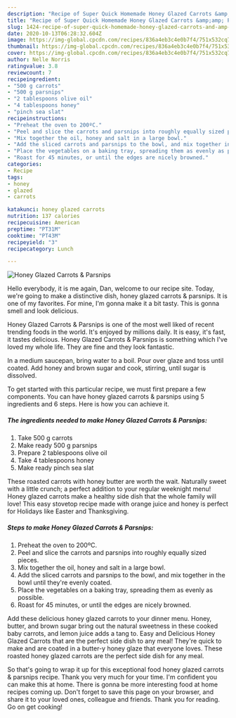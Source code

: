 ```yaml
---
description: "Recipe of Super Quick Homemade Honey Glazed Carrots &amp;amp; Parsnips"
title: "Recipe of Super Quick Homemade Honey Glazed Carrots &amp;amp; Parsnips"
slug: 1424-recipe-of-super-quick-homemade-honey-glazed-carrots-and-amp-parsnips
date: 2020-10-13T06:28:32.604Z
image: https://img-global.cpcdn.com/recipes/836a4eb3c4e0b7f4/751x532cq70/honey-glazed-carrots-parsnips-recipe-main-photo.jpg
thumbnail: https://img-global.cpcdn.com/recipes/836a4eb3c4e0b7f4/751x532cq70/honey-glazed-carrots-parsnips-recipe-main-photo.jpg
cover: https://img-global.cpcdn.com/recipes/836a4eb3c4e0b7f4/751x532cq70/honey-glazed-carrots-parsnips-recipe-main-photo.jpg
author: Nelle Norris
ratingvalue: 3.8
reviewcount: 7
recipeingredient:
- "500 g carrots"
- "500 g parsnips"
- "2 tablespoons olive oil"
- "4 tablespoons honey"
- "pinch sea slat"
recipeinstructions:
- "Preheat the oven to 200ºC."
- "Peel and slice the carrots and parsnips into roughly equally sized pieces."
- "Mix together the oil, honey and salt in a large bowl."
- "Add the sliced carrots and parsnips to the bowl, and mix together in the bowl until they&#39;re evenly coated."
- "Place the vegetables on a baking tray, spreading them as evenly as possible."
- "Roast for 45 minutes, or until the edges are nicely browned."
categories:
- Recipe
tags:
- honey
- glazed
- carrots

katakunci: honey glazed carrots 
nutrition: 137 calories
recipecuisine: American
preptime: "PT31M"
cooktime: "PT43M"
recipeyield: "3"
recipecategory: Lunch

---
```



![Honey Glazed Carrots &amp; Parsnips](https://img-global.cpcdn.com/recipes/836a4eb3c4e0b7f4/751x532cq70/honey-glazed-carrots-parsnips-recipe-main-photo.jpg)

Hello everybody, it is me again, Dan, welcome to our recipe site. Today, we're going to make a distinctive dish, honey glazed carrots &amp; parsnips. It is one of my favorites. For mine, I'm gonna make it a bit tasty. This is gonna smell and look delicious.

Honey Glazed Carrots &amp; Parsnips is one of the most well liked of recent trending foods in the world. It's enjoyed by millions daily. It is easy, it's fast, it tastes delicious. Honey Glazed Carrots &amp; Parsnips is something which I've loved my whole life. They are fine and they look fantastic.

In a medium saucepan, bring water to a boil. Pour over glaze and toss until coated. Add honey and brown sugar and cook, stirring, until sugar is dissolved.


To get started with this particular recipe, we must first prepare a few components. You can have honey glazed carrots &amp; parsnips using 5 ingredients and 6 steps. Here is how you can achieve it.

<!--inarticleads1-->

##### The ingredients needed to make Honey Glazed Carrots &amp; Parsnips:

1. Take 500 g carrots
1. Make ready 500 g parsnips
1. Prepare 2 tablespoons olive oil
1. Take 4 tablespoons honey
1. Make ready pinch sea slat


These roasted carrots with honey butter are worth the wait. Naturally sweet with a little crunch; a perfect addition to your regular weeknight menu! Honey glazed carrots make a healthy side dish that the whole family will love! This easy stovetop recipe made with orange juice and honey is perfect for Holidays like Easter and Thanksgiving. 

<!--inarticleads2-->

##### Steps to make Honey Glazed Carrots &amp; Parsnips:

1. Preheat the oven to 200ºC.
1. Peel and slice the carrots and parsnips into roughly equally sized pieces.
1. Mix together the oil, honey and salt in a large bowl.
1. Add the sliced carrots and parsnips to the bowl, and mix together in the bowl until they&#39;re evenly coated.
1. Place the vegetables on a baking tray, spreading them as evenly as possible.
1. Roast for 45 minutes, or until the edges are nicely browned.


Add these delicious honey glazed carrots to your dinner menu. Honey, butter, and brown sugar bring out the natural sweetness in these cooked baby carrots, and lemon juice adds a tang to. Easy and Delicious Honey Glazed Carrots that are the perfect side dish to any meal! They&#39;re quick to make and are coated in a butter-y honey glaze that everyone loves. These roasted honey glazed carrots are the perfect side dish for any meal. 

So that's going to wrap it up for this exceptional food honey glazed carrots &amp; parsnips recipe. Thank you very much for your time. I'm confident you can make this at home. There is gonna be more interesting food at home recipes coming up. Don't forget to save this page on your browser, and share it to your loved ones, colleague and friends. Thank you for reading. Go on get cooking!

